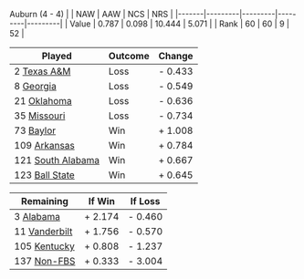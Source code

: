 Auburn (4 - 4)
|       |   NAW   |   AAW   |   NCS   |   NRS   |
|-------|---------|---------|---------|---------|
| Value |   0.787 |   0.098 |  10.444 |   5.071 |
| Rank  |      60 |      60 |       9 |      52 |

| Played                    | Outcome    |  Change  |
|---------------------------|------------|----------|
|   2 [Texas A&M             ](TexasAM.md)| Loss       | -  0.433 |
|   8 [Georgia               ](Georgia.md)| Loss       | -  0.549 |
|  21 [Oklahoma              ](Oklahoma.md)| Loss       | -  0.636 |
|  35 [Missouri              ](Missouri.md)| Loss       | -  0.734 |
|  73 [Baylor                ](Baylor.md)| Win        | +  1.008 |
| 109 [Arkansas              ](Arkansas.md)| Win        | +  0.784 |
| 121 [South Alabama         ](SouthAlabama.md)| Win        | +  0.667 |
| 123 [Ball State            ](BallState.md)| Win        | +  0.645 |

| Remaining                 |  If Win  |  If Loss |
|---------------------------|----------|----------|
|   3 [Alabama               ](Alabama.md)| +  2.174 | -  0.460 |
|  11 [Vanderbilt            ](Vanderbilt.md)| +  1.756 | -  0.570 |
| 105 [Kentucky              ](Kentucky.md)| +  0.808 | -  1.237 |
| 137 [Non-FBS               ](NonFBS.md)| +  0.333 | -  3.004 |

